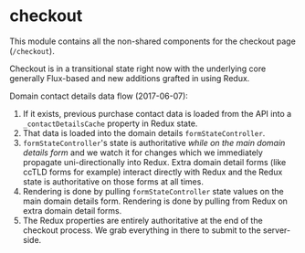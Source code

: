 checkout
========

This module contains all the non-shared components for the checkout page (`/checkout`).

Checkout is in a transitional state right now with the underlying core generally Flux-based and new additions grafted in using Redux.

Domain contact details data flow (2017-06-07):
1. If it exists, previous purchase contact data is loaded from the API into a `_contactDetailsCache` property in Redux state.
2. That data is loaded into the domain details `formStateController`.
3. `formStateController`'s state is authoritative _while on the main domain details form_ and we watch it for changes which we immediately propagate uni-directionally into Redux. Extra domain detail forms (like ccTLD forms for example) interact directly with Redux and the Redux state is authoritative on those forms at all times.
4. Rendering is done by pulling `formStateController` state values on the main domain details form. Rendering is done by pulling from Redux on extra domain detail forms.
5. The Redux properties are entirely authoritative at the end of the checkout process. We grab everything in there to submit to the server-side.
